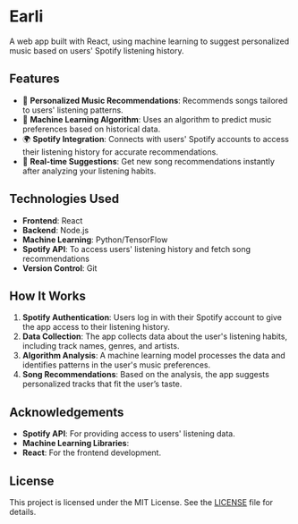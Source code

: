 # Earli

A web app built with React, using machine learning to suggest personalized music based on users' Spotify listening history.

## Features

- 🎵 **Personalized Music Recommendations**: Recommends songs tailored to users' listening patterns.
- 🤖 **Machine Learning Algorithm**: Uses an algorithm to predict music preferences based on historical data.
- 🌍 **Spotify Integration**: Connects with users' Spotify accounts to access their listening history for accurate recommendations.
- 🔄 **Real-time Suggestions**: Get new song recommendations instantly after analyzing your listening habits.

## Technologies Used

- **Frontend**: React
- **Backend**: Node.js
- **Machine Learning**: Python/TensorFlow
- **Spotify API**: To access users' listening history and fetch song recommendations
- **Version Control**: Git

## How It Works

1. **Spotify Authentication**: Users log in with their Spotify account to give the app access to their listening history.
2. **Data Collection**: The app collects data about the user's listening habits, including track names, genres, and artists.
3. **Algorithm Analysis**: A machine learning model processes the data and identifies patterns in the user's music preferences.
4. **Song Recommendations**: Based on the analysis, the app suggests personalized tracks that fit the user’s taste.

## Acknowledgements

- **Spotify API**: For providing access to users' listening data.
- **Machine Learning Libraries**: 
- **React**: For the frontend development.

## License

This project is licensed under the MIT License. See the [LICENSE](LICENSE) file for details.
